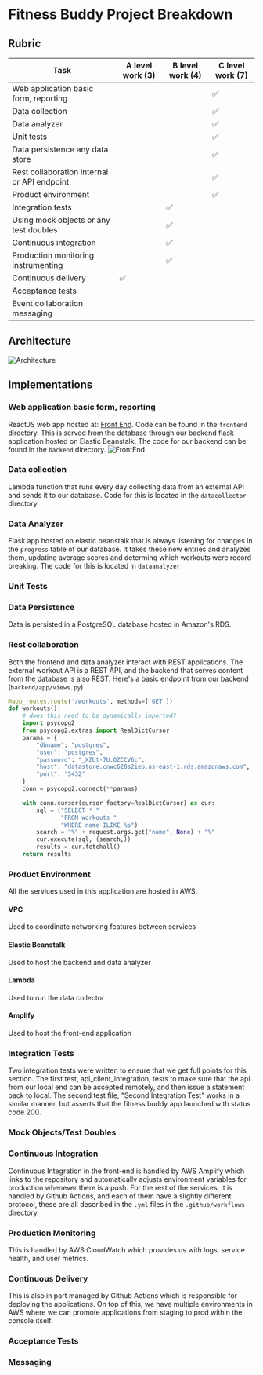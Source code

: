 # Fitness Buddy Project Breakdown

## Rubric

| Task | A level work (3) | B level work (4) | C level work (7) |
|------|------------------|------------------|------------------|
| Web application basic form, reporting |  |  | ✅ |
| Data collection |  |  | ✅ |
| Data analyzer |  |  | ✅ |
| Unit tests |  |  | ✅ |
| Data persistence any data store |  |  | ✅ |
| Rest collaboration internal or API endpoint |  |  | ✅ |
| Product environment |  |  | ✅ |
| Integration tests |  | ✅ |  |
| Using mock objects or any test doubles |  | ✅ |  |
| Continuous integration |  | ✅ |  |
| Production monitoring instrumenting |  | ✅ |  |
| Continuous delivery | ✅ |  |  |
| Acceptance tests |  |  |  |
| Event collaboration messaging |  |  |  |

## Architecture

![Architecture](https://fbrepo-static.s3.amazonaws.com/architecture.png)

## Implementations

### Web application basic form, reporting

ReactJS web app hosted at: [Front
End](https://main.d3o1p76xpmptqf.amplifyapp.com/). Code can be found in the
`frontend` directory. This is served from the database through our backend flask
application hosted on Elastic Beanstalk. The code for our backend can be found
in the `backend` directory.
![FrontEnd](https://fbrepo-static.s3.amazonaws.com/frontend.png)

### Data collection

Lambda function that runs every day collecting data from an external API and
sends it to our database. Code for this is located in the `datacollector`
directory.

### Data Analyzer

Flask app hosted on elastic beanstalk that is always listening for changes in
the `progress` table of our database. It takes these new entries and analyzes
them, updating average scores and determing which workouts were record-breaking.
The code for this is located in `dataanalyzer`

### Unit Tests

### Data Persistence

Data is persisted in a PostgreSQL database hosted in Amazon's RDS.

### Rest collaboration

Both the frontend and data analyzer interact with REST applications. The
external workout API is a REST API, and the backend that serves content from the
database is also REST. Here's a basic endpoint from our backend (`backend/app/views.py`)

```python
@app_routes.route('/workouts', methods=['GET'])
def workouts():
    # does this need to be dynamically imported? 
    import psycopg2
    from psycopg2.extras import RealDictCursor
    params = {
        "dbname": "postgres",
        "user": "postgres",
        "password": "_XZUt-7U.QZCCV6c",
        "host": "datastore.cnwc620s2iep.us-east-1.rds.amazonaws.com",
        "port": "5432"
    }
    conn = psycopg2.connect(**params)

    with conn.cursor(cursor_factory=RealDictCursor) as cur:
        sql = ("SELECT * "
               "FROM workouts "
               "WHERE name ILIKE %s")
        search = "%" + request.args.get("name", None) + "%"
        cur.execute(sql, (search,))
        results = cur.fetchall()
    return results
```

### Product Environment

All the services used in this application are hosted in AWS.

#### VPC

Used to coordinate networking features between services

#### Elastic Beanstalk

Used to host the backend and data analyzer

#### Lambda

Used to run the data collector

#### Amplify

Used to host the front-end application

### Integration Tests
Two integration tests were written to ensure that we get full points for this section. The first test, api_client_integration, tests to make sure that the api from our 
local end can be accepted remotely, and then issue a statement back to local. The second test file, "Second Integration Test" works in a similar manner, but asserts that the 
fitness buddy app launched with status code 200. 

### Mock Objects/Test Doubles

### Continuous Integration

Continuous Integration in the front-end is handled by AWS Amplify which links to
the repository and automatically adjusts environment variables for production
whenever there is a push. For the rest of the services, it is handled by Github
Actions, and each of them have a slightly different protocol, these are all
described in the `.yml` files in the `.github/workflows` directory.

### Production Monitoring

This is handled by AWS CloudWatch which provides us with logs, service
health, and user metrics.

### Continuous Delivery

This is also in part managed by Github Actions which is responsible for
deploying the applications. On top of this, we have multiple environments in AWS
where we can promote applications from staging to prod within the console itself.

### Acceptance Tests

### Messaging
